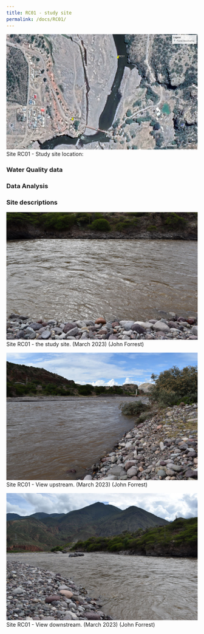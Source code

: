 ```yaml
---
title: RC01 - study site
permalink: /docs/RC01/
---
```



![RC01](/assets/sites/RC01.jpg)
Site RC01 - Study site location: 

### Water Quality data



### Data Analysis



### Site descriptions



![Site RC01 - the study site](/assets/sites/RC01site.jpg)
Site RC01 - the study site.  (March 2023) (John Forrest)


![RC01 View upstream](/assets/sites/RC01upstream.jpg)
Site RC01 - View upstream.  (March 2023) (John Forrest)


![RC01 View downstream](/assets/sites/RC01downstream.jpg)
Site RC01 - View downstream.  (March 2023) (John Forrest)
